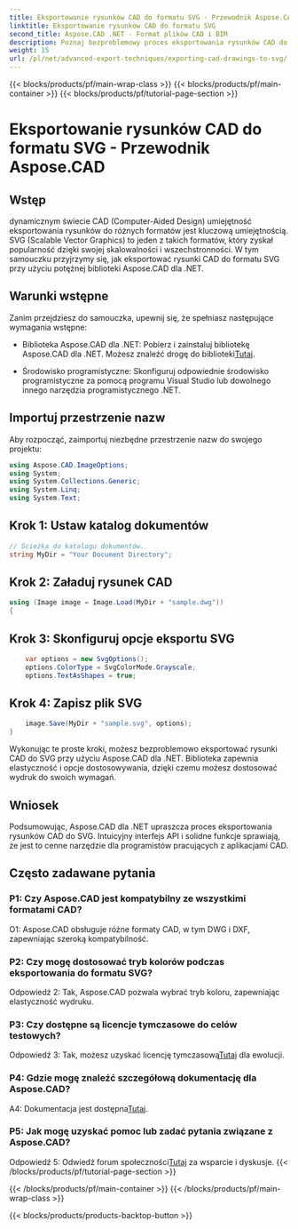 ```yaml
---
title: Eksportowanie rysunków CAD do formatu SVG - Przewodnik Aspose.CAD
linktitle: Eksportowanie rysunków CAD do formatu SVG
second_title: Aspose.CAD .NET - Format plików CAD i BIM
description: Poznaj bezproblemowy proces eksportowania rysunków CAD do formatu SVG przy użyciu Aspose.CAD dla .NET. Ulepsz swój rozwój CAD dzięki elastyczności i dostosowaniu.
weight: 15
url: /pl/net/advanced-export-techniques/exporting-cad-drawings-to-svg/
---
```


{{< blocks/products/pf/main-wrap-class >}}
{{< blocks/products/pf/main-container >}}
{{< blocks/products/pf/tutorial-page-section >}}

# Eksportowanie rysunków CAD do formatu SVG - Przewodnik Aspose.CAD

## Wstęp

dynamicznym świecie CAD (Computer-Aided Design) umiejętność eksportowania rysunków do różnych formatów jest kluczową umiejętnością. SVG (Scalable Vector Graphics) to jeden z takich formatów, który zyskał popularność dzięki swojej skalowalności i wszechstronności. W tym samouczku przyjrzymy się, jak eksportować rysunki CAD do formatu SVG przy użyciu potężnej biblioteki Aspose.CAD dla .NET.

## Warunki wstępne

Zanim przejdziesz do samouczka, upewnij się, że spełniasz następujące wymagania wstępne:

-  Biblioteka Aspose.CAD dla .NET: Pobierz i zainstaluj bibliotekę Aspose.CAD dla .NET. Możesz znaleźć drogę do biblioteki[Tutaj](https://releases.aspose.com/cad/net/).

- Środowisko programistyczne: Skonfiguruj odpowiednie środowisko programistyczne za pomocą programu Visual Studio lub dowolnego innego narzędzia programistycznego .NET.

## Importuj przestrzenie nazw

Aby rozpocząć, zaimportuj niezbędne przestrzenie nazw do swojego projektu:

```csharp
using Aspose.CAD.ImageOptions;
using System;
using System.Collections.Generic;
using System.Linq;
using System.Text;
```

## Krok 1: Ustaw katalog dokumentów

```csharp
// Ścieżka do katalogu dokumentów.
string MyDir = "Your Document Directory";
```

## Krok 2: Załaduj rysunek CAD

```csharp
using (Image image = Image.Load(MyDir + "sample.dwg"))
{
```

## Krok 3: Skonfiguruj opcje eksportu SVG

```csharp
    var options = new SvgOptions();
    options.ColorType = SvgColorMode.Grayscale;
    options.TextAsShapes = true;
```

## Krok 4: Zapisz plik SVG

```csharp
    image.Save(MyDir + "sample.svg", options);
}
```

Wykonując te proste kroki, możesz bezproblemowo eksportować rysunki CAD do SVG przy użyciu Aspose.CAD dla .NET. Biblioteka zapewnia elastyczność i opcje dostosowywania, dzięki czemu możesz dostosować wydruk do swoich wymagań.

## Wniosek

Podsumowując, Aspose.CAD dla .NET upraszcza proces eksportowania rysunków CAD do SVG. Intuicyjny interfejs API i solidne funkcje sprawiają, że jest to cenne narzędzie dla programistów pracujących z aplikacjami CAD.

## Często zadawane pytania

### P1: Czy Aspose.CAD jest kompatybilny ze wszystkimi formatami CAD?

O1: Aspose.CAD obsługuje różne formaty CAD, w tym DWG i DXF, zapewniając szeroką kompatybilność.

### P2: Czy mogę dostosować tryb kolorów podczas eksportowania do formatu SVG?

Odpowiedź 2: Tak, Aspose.CAD pozwala wybrać tryb koloru, zapewniając elastyczność wydruku.

### P3: Czy dostępne są licencje tymczasowe do celów testowych?

 Odpowiedź 3: Tak, możesz uzyskać licencję tymczasową[Tutaj](https://purchase.aspose.com/temporary-license/) dla ewolucji.

### P4: Gdzie mogę znaleźć szczegółową dokumentację dla Aspose.CAD?

 A4: Dokumentacja jest dostępna[Tutaj](https://reference.aspose.com/cad/net/).

### P5: Jak mogę uzyskać pomoc lub zadać pytania związane z Aspose.CAD?

 Odpowiedź 5: Odwiedź forum społeczności[Tutaj](https://forum.aspose.com/c/cad/19) za wsparcie i dyskusje.
{{< /blocks/products/pf/tutorial-page-section >}}

{{< /blocks/products/pf/main-container >}}
{{< /blocks/products/pf/main-wrap-class >}}

{{< blocks/products/products-backtop-button >}}

